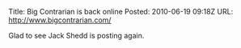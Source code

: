 Title: Big Contrarian is back online
Posted: 2010-06-19 09:18Z
URL: http://www.bigcontrarian.com/

Glad to see Jack Shedd is posting again.